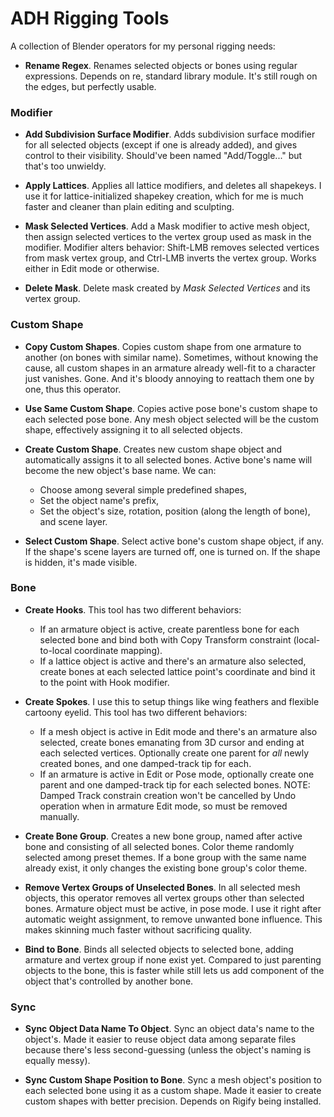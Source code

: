 ADH Rigging Tools
=================

A collection of Blender operators for my personal rigging needs:

- **Rename Regex**. Renames selected objects or bones using regular expressions. Depends on re, standard library module. It's still rough on the edges, but perfectly usable.

### Modifier ###

- **Add Subdivision Surface Modifier**. Adds subdivision surface modifier for all selected objects (except if one is already added), and gives control to their visibility. Should've been named "Add/Toggle..." but that's too unwieldy.

- **Apply Lattices**. Applies all lattice modifiers, and deletes all shapekeys. I use it for lattice-initialized shapekey creation, which for me is much faster and cleaner than plain editing and sculpting.

- **Mask Selected Vertices**. Add a Mask modifier to active mesh object, then assign selected vertices to the vertex group used as mask in the modifier. Modifier alters behavior: Shift-LMB removes selected vertices from mask vertex group, and Ctrl-LMB inverts the vertex group. Works either in Edit mode or otherwise.

- **Delete Mask**. Delete mask created by *Mask Selected Vertices* and its vertex group.

### Custom Shape ###

- **Copy Custom Shapes**. Copies custom shape from one armature to another (on bones with similar name). Sometimes, without knowing the cause, all custom shapes in an armature already well-fit to a character just vanishes. Gone. And it's bloody annoying to reattach them one by one, thus this operator.

- **Use Same Custom Shape**. Copies active pose bone's custom shape to each selected pose bone. Any mesh object selected will be the custom shape, effectively assigning it to all selected objects.

- **Create Custom Shape**. Creates new custom shape object and automatically assigns it to all selected bones. Active bone's name will become the new object's base name. We can:
  - Choose among several simple predefined shapes,
  - Set the object name's prefix,
  - Set the object's size, rotation, position (along the length of bone), and scene layer.

- **Select Custom Shape**. Select active bone's custom shape object, if any. If the shape's scene layers are turned off, one is turned on. If the shape is hidden, it's made visible.

### Bone ###

- **Create Hooks**. This tool has two different behaviors:
  - If an armature object is active, create parentless bone for each selected bone and bind both with Copy Transform constraint (local-to-local coordinate mapping).
  - If a lattice object is active and there's an armature also selected, create bones at each selected lattice point's coordinate and bind it to the point with Hook modifier.

- **Create Spokes**. I use this to setup things like wing feathers and flexible cartoony eyelid. This tool has two different behaviors:
  - If a mesh object is active in Edit mode and there's an armature also selected, create bones emanating from 3D cursor and ending at each selected vertices. Optionally create one parent for *all* newly created bones, and one damped-track tip for each.
  - If an armature is active in Edit or Pose mode, optionally create one parent and one damped-track tip for each selected bones.
  NOTE: Damped Track constrain creation won't be cancelled by Undo operation when in armature Edit mode, so must be removed manually.

- **Create Bone Group**. Creates a new bone group, named after active bone and consisting of all selected bones. Color theme randomly selected among preset themes. If a bone group with the same name already exist, it only changes the existing bone group's color theme.

- **Remove Vertex Groups of Unselected Bones**. In all selected mesh objects, this operator removes all vertex groups other than selected bones. Armature object must be active, in pose mode. I use it right after automatic weight assignment, to remove unwanted bone influence. This makes skinning much faster without sacrificing quality.

- **Bind to Bone**. Binds all selected objects to selected bone, adding armature and vertex group if none exist yet. Compared to just parenting objects to the bone, this is faster while still lets us add component of the object that's controlled by another bone.

### Sync ###

- **Sync Object Data Name To Object**. Sync an object data's name to the object's. Made it easier to reuse object data among separate files because there's less second-guessing (unless the object's naming is equally messy).

- **Sync Custom Shape Position to Bone**. Sync a mesh object's position to each selected bone using it as a custom shape. Made it easier to create custom shapes with better precision. Depends on Rigify being installed.

